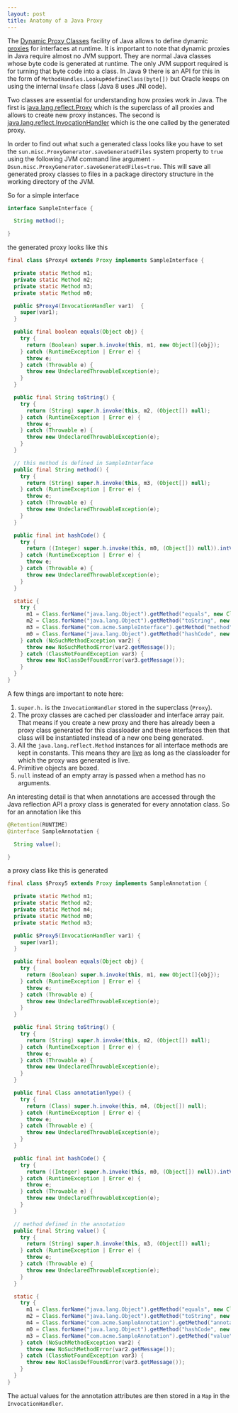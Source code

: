 ```yaml
---
layout: post
title: Anatomy of a Java Proxy
---
```


The [Dynamic Proxy Classes](https://docs.oracle.com/javase/8/docs/technotes/guides/reflection/proxy.html) facility of Java allows to define dynamic [proxies](https://en.wikipedia.org/wiki/Proxy_pattern) for interfaces at runtime. It is important to note that dynamic proxies in Java require almost no JVM support. They are normal Java classes whose byte code is generated at runtime. The only JVM support required is for turning that byte code into a class. In Java 9 there is an API for this in the form of `MethodHandles.Lookup#defineClass(byte[])` but Oracle keeps on using the internal `Unsafe` class (Java 8 uses JNI code).

Two classes are essential for understanding how proxies work in Java. The first is [java.lang.reflect.Proxy](https://docs.oracle.com/javase/8/docs/api/java/lang/reflect/Proxy.html) which is the superclass of all proxies and allows to create new proxy instances. The second is [java.lang.reflect.InvocationHandler](https://docs.oracle.com/javase/8/docs/api/java/lang/reflect/InvocationHandler.html) which is the one called by the generated proxy.

In order to find out what such a generated class looks like you have to set the `sun.misc.ProxyGenerator.saveGeneratedFiles` system property to `true` using the following JVM command line argument `-Dsun.misc.ProxyGenerator.saveGeneratedFiles=true`. This will save all generated proxy classes to files in a package directory structure in the working directory of the JVM.


So for a simple interface

```java
interface SampleInterface {

  String method();

}
```

the generated proxy looks like this

```java
final class $Proxy4 extends Proxy implements SampleInterface {

  private static Method m1;
  private static Method m2;
  private static Method m3;
  private static Method m0;

  public $Proxy4(InvocationHandler var1)  {
    super(var1);
  }

  public final boolean equals(Object obj) {
    try {
      return (Boolean) super.h.invoke(this, m1, new Object[]{obj});
    } catch (RuntimeException | Error e) {
      throw e;
    } catch (Throwable e) {
      throw new UndeclaredThrowableException(e);
    }
  }

  public final String toString() {
    try {
      return (String) super.h.invoke(this, m2, (Object[]) null);
    } catch (RuntimeException | Error e) {
      throw e;
    } catch (Throwable e) {
      throw new UndeclaredThrowableException(e);
    }
  }

  // this method is defined in SampleInterface
  public final String method() {
    try {
      return (String) super.h.invoke(this, m3, (Object[]) null);
    } catch (RuntimeException | Error e) {
      throw e;
    } catch (Throwable e) {
      throw new UndeclaredThrowableException(e);
    }
  }

  public final int hashCode() {
    try {
      return ((Integer) super.h.invoke(this, m0, (Object[]) null)).intValue();
    } catch (RuntimeException | Error e) {
      throw e;
    } catch (Throwable e) {
      throw new UndeclaredThrowableException(e);
    }
  }

  static {
    try {
      m1 = Class.forName("java.lang.Object").getMethod("equals", new Class[]{Class.forName("java.lang.Object")});
      m2 = Class.forName("java.lang.Object").getMethod("toString", new Class[0]);
      m3 = Class.forName("com.acme.SampleInterface").getMethod("method", new Class[0]);
      m0 = Class.forName("java.lang.Object").getMethod("hashCode", new Class[0]);
    } catch (NoSuchMethodException var2) {
      throw new NoSuchMethodError(var2.getMessage());
    } catch (ClassNotFoundException var3) {
      throw new NoClassDefFoundError(var3.getMessage());
    }
  }
}
```

A few things are important to note here:

1. `super.h.` is the `InvocationHandler` stored in the superclass (`Proxy`).
1. The proxy classes are cached per classloader and interface array pair. That means if you create a new proxy and there has already been a proxy class generated for this classloader and these interfaces then that class will be instantiated instead of a new one being generated.
1. All the `java.lang.reflect.Method` instances for all interface methods are kept in constants. This means they are [live](http://www.memorymanagement.org/glossary/l.html#live) as long as the classloader for which the proxy was generated is live.
1. Primitive objects are boxed.
1. `null` instead of an empty array is passed when a method has no arguments.

An interesting detail is that when annotations are accessed through the Java reflection API a proxy class is generated for every annotation class. So for an annotation like this 

```java
@Retention(RUNTIME)
@interface SampleAnnotation {

  String value();

}
```

a proxy class like this is generated

```java
final class $Proxy5 extends Proxy implements SampleAnnotation {

  private static Method m1;
  private static Method m2;
  private static Method m4;
  private static Method m0;
  private static Method m3;

  public $Proxy5(InvocationHandler var1) {
    super(var1);
  }

  public final boolean equals(Object obj) {
    try {
      return (Boolean) super.h.invoke(this, m1, new Object[]{obj});
    } catch (RuntimeException | Error e) {
      throw e;
    } catch (Throwable e) {
      throw new UndeclaredThrowableException(e);
    }
  }

  public final String toString() {
    try {
      return (String) super.h.invoke(this, m2, (Object[]) null);
    } catch (RuntimeException | Error e) {
      throw e;
    } catch (Throwable e) {
      throw new UndeclaredThrowableException(e);
    }
  }

  public final Class annotationType() {
    try {
      return (Class) super.h.invoke(this, m4, (Object[]) null);
    } catch (RuntimeException | Error e) {
      throw e;
    } catch (Throwable e) {
      throw new UndeclaredThrowableException(e);
    }
  }

  public final int hashCode() {
    try {
      return ((Integer) super.h.invoke(this, m0, (Object[]) null)).intValue();
    } catch (RuntimeException | Error e) {
      throw e;
    } catch (Throwable e) {
      throw new UndeclaredThrowableException(e);
    }
  }

  // method defined in the annotation
  public final String value() {
    try {
      return (String) super.h.invoke(this, m3, (Object[]) null);
    } catch (RuntimeException | Error e) {
      throw e;
    } catch (Throwable e) {
      throw new UndeclaredThrowableException(e);
    }
  }

  static {
    try {
      m1 = Class.forName("java.lang.Object").getMethod("equals", new Class[]{Class.forName("java.lang.Object")});
      m2 = Class.forName("java.lang.Object").getMethod("toString", new Class[0]);
      m4 = Class.forName("com.acme.SampleAnnotation").getMethod("annotationType", new Class[0]);
      m0 = Class.forName("java.lang.Object").getMethod("hashCode", new Class[0]);
      m3 = Class.forName("com.acme.SampleAnnotation").getMethod("value", new Class[0]);
    } catch (NoSuchMethodException var2) {
      throw new NoSuchMethodError(var2.getMessage());
    } catch (ClassNotFoundException var3) {
      throw new NoClassDefFoundError(var3.getMessage());
    }
  }
}
```

The actual values for the annotation attributes are then stored in a `Map` in the `InvocationHandler`.



